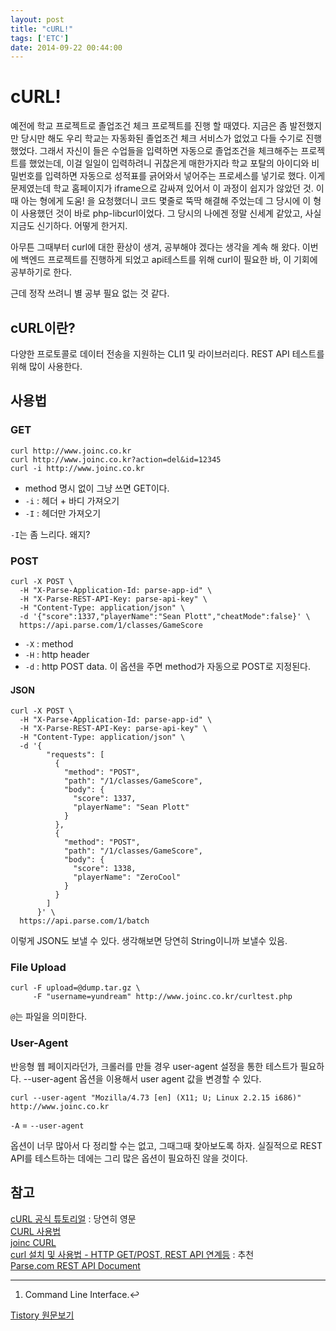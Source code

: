 ```yaml
---
layout: post
title: "cURL!"
tags: ['ETC']
date: 2014-09-22 00:44:00
---
```

# cURL!

예전에 학교 프로젝트로 졸업조건 체크 프로젝트를 진행 할 때였다. 지금은 좀 발전했지만 당시만 해도 우리 학교는 자동화된 졸업조건 체크 서비스가 없었고 다들 수기로 진행했었다. 그래서 자신이 들은 수업들을 입력하면 자동으로 졸업조건을 체크해주는 프로젝트를 했었는데, 이걸 일일이 입력하려니 귀찮은게 매한가지라 학교 포탈의 아이디와 비밀번호를 입력하면 자동으로 성적표를 긁어와서 넣어주는 프로세스를 넣기로 했다. 이게 문제였는데 학교 홈페이지가 iframe으로 감싸져 있어서 이 과정이 쉽지가 않았던 것. 이 때 아는 형에게 도움! 을 요청했더니 코드 몇줄로 뚝딱 해결해 주었는데 그 당시에 이 형이 사용했던 것이 바로 php-libcurl이었다. 그 당시의 나에겐 정말 신세계 같았고, 사실 지금도 신기하다. 어떻게 한거지.

아무튼 그때부터 curl에 대한 환상이 생겨, 공부해야 겠다는 생각을 계속 해 왔다. 이번에 백엔드 프로젝트를 진행하게 되었고 api테스트를 위해 curl이 필요한 바, 이 기회에 공부하기로 한다.

근데 정작 쓰려니 별 공부 필요 없는 것 같다.

## cURL이란?

다양한 프로토콜로 데이터 전송을 지원하는 CLI1 및 라이브러리다. REST API 테스트를 위해 많이 사용한다.

## 사용법

### GET
    
    
    curl http://www.joinc.co.kr
    curl http://www.joinc.co.kr?action=del&id=12345
    curl -i http://www.joinc.co.kr
    

  * method 명시 없이 그냥 쓰면 GET이다.
  * `-i` : 헤더 + 바디 가져오기
  * `-I` : 헤더만 가져오기

`-I`는 좀 느리다. 왜지?

### POST
    
    
    curl -X POST \
      -H "X-Parse-Application-Id: parse-app-id" \
      -H "X-Parse-REST-API-Key: parse-api-key" \
      -H "Content-Type: application/json" \
      -d '{"score":1337,"playerName":"Sean Plott","cheatMode":false}' \
      https://api.parse.com/1/classes/GameScore
    

  * `-X` : method
  * `-H` : http header
  * `-d` : http POST data. 이 옵션을 주면 method가 자동으로 POST로 지정된다.

#### JSON
    
    
    curl -X POST \
      -H "X-Parse-Application-Id: parse-app-id" \
      -H "X-Parse-REST-API-Key: parse-api-key" \
      -H "Content-Type: application/json" \
      -d '{
            "requests": [
              {
                "method": "POST",
                "path": "/1/classes/GameScore",
                "body": {
                  "score": 1337,
                  "playerName": "Sean Plott"
                }
              },
              {
                "method": "POST",
                "path": "/1/classes/GameScore",
                "body": {
                  "score": 1338,
                  "playerName": "ZeroCool"
                }
              }
            ]
          }' \
      https://api.parse.com/1/batch
    

이렇게 JSON도 보낼 수 있다. 생각해보면 당연히 String이니까 보낼수 있음.

### File Upload
    
    
    curl -F upload=@dump.tar.gz \
         -F "username=yundream" http://www.joinc.co.kr/curltest.php
    

`@`는 파일을 의미한다.

### User-Agent

반응형 웹 페이지라던가, 크롤러를 만들 경우 user-agent 설정을 통한 테스트가 필요하다. --user-agent 옵션을 이용해서 user agent 값을 변경할 수 있다.
    
    
    curl --user-agent "Mozilla/4.73 [en] (X11; U; Linux 2.2.15 i686)" http://www.joinc.co.kr
    

`-A` = `--user-agent`

옵션이 너무 많아서 다 정리할 수는 없고, 그때그때 찾아보도록 하자. 실질적으로 REST API를 테스트하는 데에는 그리 많은 옵션이 필요하진 않을 것이다.

## 참고

[cURL 공식 튜토리얼](http://curl.haxx.se/docs/httpscripting.html) : 당연히 영문  
[CURL 사용법](http://www.serverguide.co.kr/entry/curl-CURL-%EC%82%AC%EC%9A%A9%EB%B2%95)  
[joinc CURL](http://www.joinc.co.kr/modules/moniwiki/wiki.php/Site/Tip/curl)  
[curl 설치 및 사용법 - HTTP GET/POST, REST API 연계등](http://lesstif.com/pages/viewpage.action?pageId=14745703) : 추천  
[Parse.com REST API Document](https://parse.com/docs/rest)

* * *

  1. Command Line Interface.↩


[Tistory 원문보기](http://khanrc.tistory.com/40)
